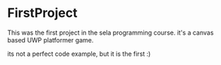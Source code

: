 # FirstProject
This was the first project in the sela programming course.
it's a canvas based UWP platformer game.

its not a perfect code example, but it is the first :)
